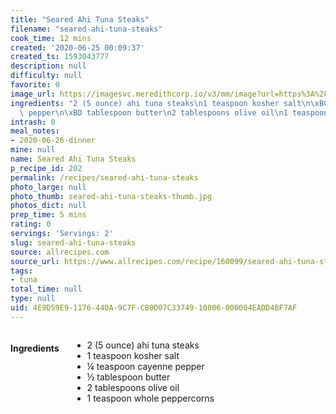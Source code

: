 ```yaml
---
title: "Seared Ahi Tuna Steaks"
filename: "seared-ahi-tuna-steaks"
cook_time: 12 mins
created: '2020-06-25 00:09:37'
created_ts: 1593043777
description: null
difficulty: null
favorite: 0
image_url: https://imagesvc.meredithcorp.io/v3/mm/image?url=https%3A%2F%2Fimages.media-allrecipes.com%2Fuserphotos%2F762704.jpg&w=343&h=229&c=sc&poi=face&q=85
ingredients: "2 (5 ounce) ahi tuna steaks\n1 teaspoon kosher salt\n\xBC teaspoon cayenne\
  \ pepper\n\xBD tablespoon butter\n2 tablespoons olive oil\n1 teaspoon whole peppercorns"
intrash: 0
meal_notes:
- 2020-06-26-dinner
mine: null
name: Seared Ahi Tuna Steaks
p_recipe_id: 202
permalink: /recipes/seared-ahi-tuna-steaks
photo_large: null
photo_thumb: seared-ahi-tuna-steaks-thumb.jpg
photos_dict: null
prep_time: 5 mins
rating: 0
servings: 'Servings: 2'
slug: seared-ahi-tuna-steaks
source: allrecipes.com
source_url: https://www.allrecipes.com/recipe/160099/seared-ahi-tuna-steaks/
tags:
- tuna
total_time: null
type: null
uid: 4E9D59E9-1176-440A-9C7F-CB0D07C33749-10806-000004EADD4BF7AF
---
```

<div class="large-8 medium-7 columns" id="writeup">	</div><!-- #writeup -->
</div><!-- #row-one -->
<div class="row" id="row-two">	<div class="medium-4 small-5 columns" id="ingredients"><h4>Ingredients</h4><div class="box box-ingredients content"><ul>
<li>2 (5 ounce) ahi tuna steaks</li>
<li>1 teaspoon kosher salt</li>
<li>¼ teaspoon cayenne pepper</li>
<li>½ tablespoon butter</li>
<li>2 tablespoons olive oil</li>
<li>1 teaspoon whole peppercorns</li>
</ul>
</div>	</div>	<div class="medium-6 small-7 columns" id="directions">	</div>